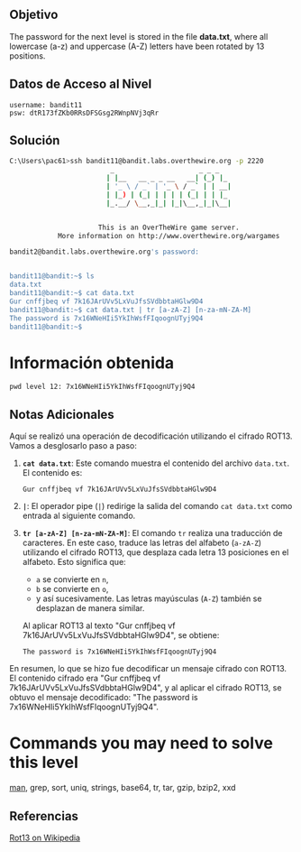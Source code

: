 ## Objetivo

The password for the next level is stored in the file **data.txt**, where all lowercase (a-z) and uppercase (A-Z) letters have been rotated by 13 positions.
## Datos de Acceso al Nivel

```
username: bandit11
psw: dtR173fZKb0RRsDFSGsg2RWnpNVj3qRr
```

## Solución
```bash
C:\Users\pac61>ssh bandit11@bandit.labs.overthewire.org -p 2220
                         _                     _ _ _
                        | |__   __ _ _ __   __| (_) |_
                        | '_ \ / _` | '_ \ / _` | | __|
                        | |_) | (_| | | | | (_| | | |_
                        |_.__/ \__,_|_| |_|\__,_|_|\__|


                      This is an OverTheWire game server.
            More information on http://www.overthewire.org/wargames

bandit2@bandit.labs.overthewire.org's password:


bandit11@bandit:~$ ls
data.txt
bandit11@bandit:~$ cat data.txt
Gur cnffjbeq vf 7k16JArUVv5LxVuJfsSVdbbtaHGlw9D4
bandit11@bandit:~$ cat data.txt | tr [a-zA-Z] [n-za-mN-ZA-M]
The password is 7x16WNeHIi5YkIhWsfFIqoognUTyj9Q4
bandit11@bandit:~$
```

# Información obtenida
```
pwd level 12: 7x16WNeHIi5YkIhWsfFIqoognUTyj9Q4
```
## Notas Adicionales

Aquí se realizó una operación de decodificación utilizando el cifrado ROT13. Vamos a desglosarlo paso a paso:

1. **`cat data.txt`**: Este comando muestra el contenido del archivo `data.txt`. El contenido es:

    `Gur cnffjbeq vf 7k16JArUVv5LxVuJfsSVdbbtaHGlw9D4`
    
2. **`|`**: El operador pipe (`|`) redirige la salida del comando `cat data.txt` como entrada al siguiente comando.
    
3. **`tr [a-zA-Z] [n-za-mN-ZA-M]`**: El comando `tr` realiza una traducción de caracteres. En este caso, traduce las letras del alfabeto (`a-zA-Z`) utilizando el cifrado ROT13, que desplaza cada letra 13 posiciones en el alfabeto. Esto significa que:
    
    - `a` se convierte en `n`,
    - `b` se convierte en `o`,
    - y así sucesivamente. Las letras mayúsculas (`A-Z`) también se desplazan de manera similar.
    
    Al aplicar ROT13 al texto "Gur cnffjbeq vf 7k16JArUVv5LxVuJfsSVdbbtaHGlw9D4", se obtiene:
    
    `The password is 7x16WNeHIi5YkIhWsfFIqoognUTyj9Q4`
    
	
En resumen, lo que se hizo fue decodificar un mensaje cifrado con ROT13. El contenido cifrado era "Gur cnffjbeq vf 7k16JArUVv5LxVuJfsSVdbbtaHGlw9D4", y al aplicar el cifrado ROT13, se obtuvo el mensaje decodificado: "The password is 7x16WNeHIi5YkIhWsfFIqoognUTyj9Q4".

# Commands you may need to solve this level

[man](https://manpages.ubuntu.com/manpages/noble/man1/man.1.html), grep, sort, uniq, strings, base64, tr, tar, gzip, bzip2, xxd

## Referencias
[Rot13 on Wikipedia](https://en.wikipedia.org/wiki/ROT13)